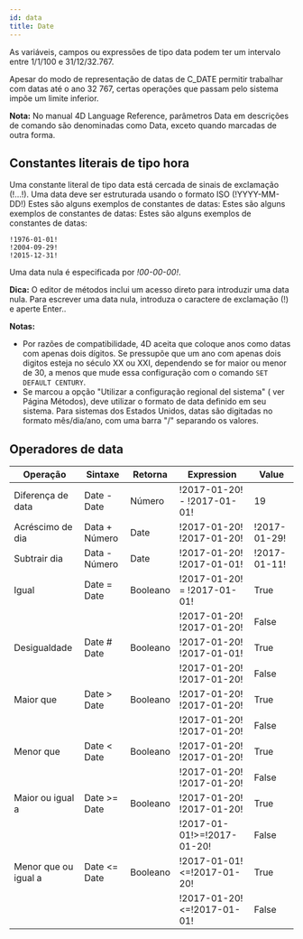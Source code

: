 ```yaml
---
id: data
title: Date
---
```


As variáveis, campos ou expressões de tipo data podem ter um intervalo entre 1/1/100 e 31/12/32.767.

Apesar do modo de representação de datas de C_DATE permitir trabalhar com datas até o ano 32 767, certas operações que passam pelo sistema impõe um limite inferior.

**Nota:** No manual 4D Language Reference, parâmetros Data em descrições de comando são  denominadas como Data, exceto quando marcadas de outra forma.

## Constantes literais de tipo hora

Uma constante literal de tipo data está cercada de sinais de exclamação (!...!). Uma data deve ser estruturada usando o formato ISO (!YYYY-MM-DD!) Estes são alguns exemplos de constantes de datas: Estes são alguns exemplos de constantes de datas: Estes são alguns exemplos de constantes de datas:

```4d
!1976-01-01!
!2004-09-29!
!2015-12-31!
```

Uma data nula é especificada por _!00-00-00!_.

**Dica:** O editor de métodos inclui um acesso direto para introduzir uma data nula. Para escrever uma data nula, introduza o caractere de exclamação (!) e aperte Enter..

**Notas:**

- Por razões de compatibilidade, 4D aceita que coloque anos como datas com apenas dois dígitos. Se pressupõe que um ano com apenas dois digitos esteja no século XX ou XXI, dependendo se for maior ou menor de 30, a menos que mude essa configuração com o comando `SET DEFAULT CENTURY`.
- Se marcou a opção "Utilizar a configuração regional del sistema" ( ver Página Métodos), deve utilizar o formato de data definido em seu sistema. Para sistemas dos Estados Unidos, datas são digitadas no formato mês/dia/ano, com uma barra "/" separando os valores.

## Operadores de data

| Operação             | Sintaxe       | Retorna  | Expression                   | Value        |
| -------------------- | ------------- | -------- | ---------------------------- | ------------ |
| Diferença de data    | Date - Date   | Número   | !2017-01-20! - !2017-01-01!  | 19           |
| Acréscimo de dia     | Data + Número | Date     | !2017-01-20! !2017-01-20!    | !2017-01-29! |
| Subtrair dia         | Data - Número | Date     | !2017-01-20! !2017-01-01!    | !2017-01-11! |
| Igual                | Date = Date   | Booleano | !2017-01-20! = !2017-01-01!  | True         |
|                      |               |          | !2017-01-20! !2017-01-20!    | False        |
| Desigualdade         | Date # Date   | Booleano | !2017-01-20! !2017-01-01!    | True         |
|                      |               |          | !2017-01-20! !2017-01-20!    | False        |
| Maior que            | Date > Date   | Booleano | !2017-01-20! !2017-01-20!    | True         |
|                      |               |          | !2017-01-20! !2017-01-20!    | False        |
| Menor que            | Date < Date   | Booleano | !2017-01-20! !2017-01-20!    | True         |
|                      |               |          | !2017-01-20! !2017-01-20!    | False        |
| Maior ou igual a     | Date >= Date  | Booleano | !2017-01-20! !2017-01-20!    | True         |
|                      |               |          | !2017-01-01!>=!2017-01-20!   | False        |
| Menor que ou igual a | Date <= Date  | Booleano | !2017-01-01!\<=!2017-01-20! | True         |
|                      |               |          | !2017-01-20!\<=!2017-01-01! | False        |
